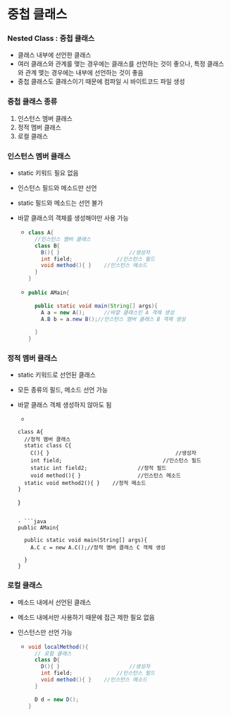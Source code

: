 # 중첩 클래스



### Nested Class : 중첩 클래스

- 클래스 내부에 선언한 클래스
- 여러 클래스와 관계를 맺는 경우에는 클래스를 선언하는 것이 좋으나, 특정 클래스와 관계 맺는 경우에는 내부에 선언하는 것이 좋음
- 중첩 클래스도 클래스이기 때문에 컴파일 시 바이트코드 파일 생성





### 중첩 클래스 종류

1. 인스턴스 멤버 클래스
2. 정적 멤버 클래스
3. 로컬 클래스





### 인스턴스 멤버 클래스

- static 키워드 필요 없음

- 인스턴스 필드와 메소드만 선언

- static 필드와 메소드는 선언 불가

- 바깥 클래스의 객체를 생성해야만 사용 가능

  - ```java
    class A{
      //인스턴스 멤버 클래스
      class B{
        B(){ }						//생성자
        int field;				//인스턴스 필드
        void method(){ }	//인스턴스 메소드
      }
    }
    ```

  - ```java
    public AMain{
      
      public static void main(String[] args){
        A a = new A();		//바깥 클래스인 A 객체 생성
        A.B b = a.new B();//인스턴스 멤버 클래스 B 객체 생성
        
      }
    }
    ```
    
    



### 정적 멤버 클래스

- static 키워드로 선언된 클래스

- 모든 종류의 필드, 메소드 선언 가능

- 바깥 클래스 객체 생성하지 않아도 됨

	-	```java
	  class A{
	    //정적 멤버 클래스
	    static class C{
	      C(){ }										//생성자
	      int field;								//인스턴스 필드
	      static int field2;				//정적 필드
	      void method(){ }					//인스턴스 메소드
        static void method2(){ }	//정적 메소드
      }
    }
    ```
    
  - ```java
    public AMain{
      
      public static void main(String[] args){
        A.C c = new A.C();//정적 멤버 클래스 C 객체 생성
        
      }
    }
    ```





### 로컬 클래스

- 메소드 내에서 선언된 클래스

- 메소드 내에서만 사용하기 때문에 접근 제한 필요 없음

- 인스턴스만 선언 가능

  - ```java
    void localMethod(){
      // 로컬 클래스
      class D{
        D(){ }						//생성자
        int field;				//인스턴스 필드
        void method(){ }	//인스턴스 메소드
      }
      
      D d = new D();
    }
    ```

    